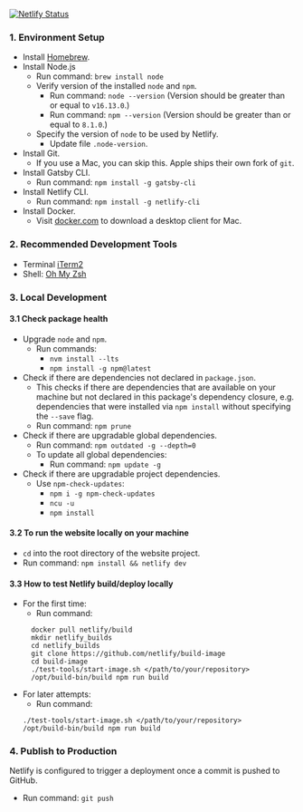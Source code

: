 [![Netlify Status](https://api.netlify.com/api/v1/badges/a55c8f7f-edb7-474b-a634-b3f1abf9ea56/deploy-status)](https://app.netlify.com/sites/dreezys-tech-hive/deploys)

### 1. Environment Setup
* Install [Homebrew](https://docs.brew.sh/Installation).
* Install Node.js
  * Run command: `brew install node`
  * Verify version of the installed `node` and `npm`.
    * Run command: `node --version` (Version should be greater than or equal to `v16.13.0`.)
    * Run command: `npm --version` (Version should be greater than or equal to `8.1.0`.)
  * Specify the version of `node` to be used by Netlify.
    * Update file `.node-version`.
* Install Git.
  * If you use a Mac, you can skip this. Apple ships their own fork of `git`.
* Install Gatsby CLI.
  * Run command: `npm install -g gatsby-cli`
* Install Netlify CLI.
  * Run command: `npm install -g netlify-cli`
* Install Docker.
  * Visit [docker.com](https://www.docker.com/) to download a desktop client for Mac.

### 2. Recommended Development Tools
* Terminal [iTerm2](https://www.iterm2.com/)
* Shell: [Oh My Zsh](https://github.com/robbyrussell/oh-my-zsh)

### 3. Local Development
#### 3.1 Check package health
* Upgrade `node` and `npm`.
  * Run commands:
    * `nvm install --lts`
    * `npm install -g npm@latest`
* Check if there are dependencies not declared in `package.json`.
  * This checks if there are dependencies that are available on your machine but not declared in this package's dependency closure, e.g. dependencies that were installed via `npm install` without specifying the `--save` flag.
  * Run command: `npm prune`
* Check if there are upgradable global dependencies.
  * Run command: `npm outdated -g --depth=0`
  * To update all global dependencies:
    * Run command: `npm update -g`
* Check if there are upgradable project dependencies.
  * Use `npm-check-updates`:
    * `npm i -g npm-check-updates`
    * `ncu -u`
    * `npm install`

#### 3.2 To run the website locally on your machine
* `cd` into the root directory of the website project.
* Run command: `npm install && netlify dev`

#### 3.3 How to test Netlify build/deploy locally
* For the first time:
  * Run command:
  ```
    docker pull netlify/build
    mkdir netlify_builds
    cd netlify_builds
    git clone https://github.com/netlify/build-image
    cd build-image
    ./test-tools/start-image.sh </path/to/your/repository>
    /opt/build-bin/build npm run build
  ```
* For later attempts:
  * Run command:
  ```
  ./test-tools/start-image.sh </path/to/your/repository>
  /opt/build-bin/build npm run build
  ```

### 4. Publish to Production
Netlify is configured to trigger a deployment once a commit is pushed to GitHub.

* Run command: `git push`
